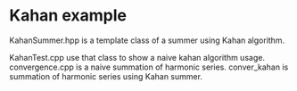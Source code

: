 #  Kahan example

KahanSummer.hpp is a template class of a summer using Kahan algorithm.

KahanTest.cpp use that class to show a naive kahan algorithm usage.
convergence.cpp is a naive summation of harmonic series.
conver_kahan is summation of harmonic series using Kahan summer.